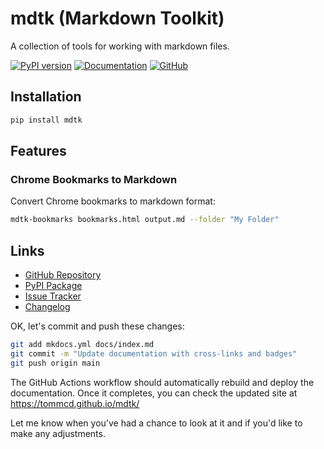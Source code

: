 # mdtk (Markdown Toolkit)

A collection of tools for working with markdown files.

[![PyPI version](https://badge.fury.io/py/mdtk.svg)](https://pypi.org/project/mdtk/)
[![Documentation](https://img.shields.io/badge/docs-latest-blue.svg)](https://tommcd.github.io/mdtk)
[![GitHub](https://img.shields.io/badge/github-repo-green.svg)](https://github.com/tommcd/mdtk)

## Installation

```bash
pip install mdtk
```

## Features

### Chrome Bookmarks to Markdown

Convert Chrome bookmarks to markdown format:

```bash
mdtk-bookmarks bookmarks.html output.md --folder "My Folder"
```

## Links

- [GitHub Repository](https://github.com/tommcd/mdtk)
- [PyPI Package](https://pypi.org/project/mdtk/)
- [Issue Tracker](https://github.com/tommcd/mdtk/issues)
- [Changelog](https://github.com/tommcd/mdtk/releases)


OK, let's commit and push these changes:

```bash
git add mkdocs.yml docs/index.md
git commit -m "Update documentation with cross-links and badges"
git push origin main
```

The GitHub Actions workflow should automatically rebuild and deploy the documentation. Once it completes, you can check the updated site at https://tommcd.github.io/mdtk/

Let me know when you've had a chance to look at it and if you'd like to make any adjustments.